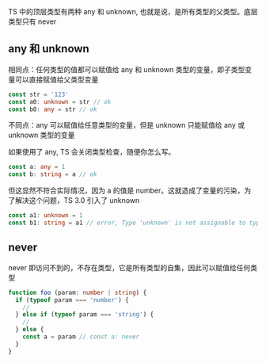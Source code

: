 TS 中的顶层类型有两种 any 和 unknown, 也就是说，是所有类型的父类型。底层类型只有 never

## any 和 unknown

相同点：任何类型的值都可以赋值给 any 和 unknown 类型的变量，即子类型变量可以直接赋值给父类型变量

```ts
const str = '123'
const a0: unknown = str // ok
const b0: any = str // ok
```

不同点：any 可以赋值给任意类型的变量，但是 unknown 只能赋值给 any 或 unknown 类型的变量

如果使用了 any, TS 会关闭类型检查，随便你怎么写。

```ts
const a: any = 1
const b: string = a // ok
```

但这显然不符合实际情况，因为 a 的值是 number。这就造成了变量的污染，为了解决这个问题，TS 3.0 引入了 unknown

```ts
const a1: unknown = 1
const b1: string = a1 // error, Type 'unknown' is not assignable to type 'string'.
```


## never

never 即访问不到的，不存在类型，它是所有类型的自集，因此可以赋值给任何类型

```ts
function foo (param: number | string) {
  if (typeof param === 'number') {
    //
  } else if (typeof param === 'string') {
    //
  } else {
    const a = param // const a: never
  }
}
```


